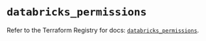 # `databricks_permissions`

Refer to the Terraform Registry for docs: [`databricks_permissions`](https://registry.terraform.io/providers/databricks/databricks/1.71.0/docs/resources/permissions).
